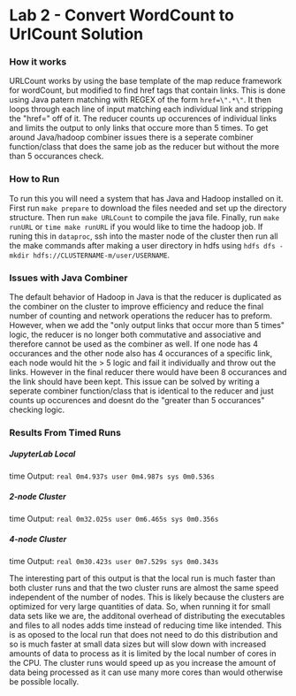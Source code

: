 # Lab 2 - Convert WordCount to UrlCount Solution

### How it works
URLCount works by using the base template of the map reduce framework for wordCount, but modified to find href tags that contain links. This is done using Java patern matching with REGEX of the form ```href=\".*\"```. It then loops through each line of input matching each individual link and stripping the "href=" off of it. The reducer counts up occurences of individual links and limits the output to only links that occure more than 5 times. To get around Java/hadoop combiner issues there is a seperate combiner function/class that does the same job as the reducer but without the more than 5 occurances check.

### How to Run
To run this you will need a system that has Java and Hadoop installed on it. First run ```make prepare``` to download the files needed and set up the directory structure. Then run ```make URLCount``` to compile the java file. Finally, run ```make runURL``` or ```time make runURL``` if you would like to time the hadoop job. If runing this in ```dataproc```, ssh into the master node of the cluster then run all the make commands after making a user directory in hdfs using ```hdfs dfs -mkdir hdfs://CLUSTERNAME-m/user/USERNAME```. 

### Issues with Java Combiner
The default behavior of Hadoop in Java is that the reducer is duplicated as the combiner on the cluster to improve efficiency and reduce the final number of counting and network operations the reducer has to preform. However, when we add the "only output links that occur more than 5 times" logic, the reducer is no longer both commutative and associative and therefore cannot be used as the combiner as well. If one node has 4 occurances and the other node also has 4 occurances of a specific link, each node would hit the > 5 logic and fail it individually and throw out the links. However in the final reducer there would have been 8 occurances and the link should have been kept. This issue can be solved by writing a seperate combiner function/class that is identical to the reducer and just counts up occurences and doesnt do the "greater than 5 occurances" checking logic.

### Results From Timed Runs

##### JupyterLab Local
time Output:
```real 0m4.937s user 0m4.987s sys 0m0.536s```
 
##### 2-node Cluster
time Output:
```real 0m32.025s user 0m6.465s sys 0m0.356s```
 
##### 4-node Cluster
time Output:
```real 0m30.423s user 0m7.529s sys 0m0.343s```
 
The interesting part of this output is that the local run is much faster than both cluster runs and that the two cluster runs are almost the same speed independent of the number of nodes. This is likely because the clusters are optimized for very large quantities of data. So, when running it for small data sets like we are, the additonal overhead of distributing the executables and files to all nodes adds time instead of reducing time like intended. This is as oposed to the local run that does not need to do this distribution and so is much faster at small data sizes but will slow down with increased amounts of data to process as it is limited by the local number of cores in the CPU. The cluster runs would speed up as you increase the amount of data being processed as it can use many more cores than would otherwise be possible locally.